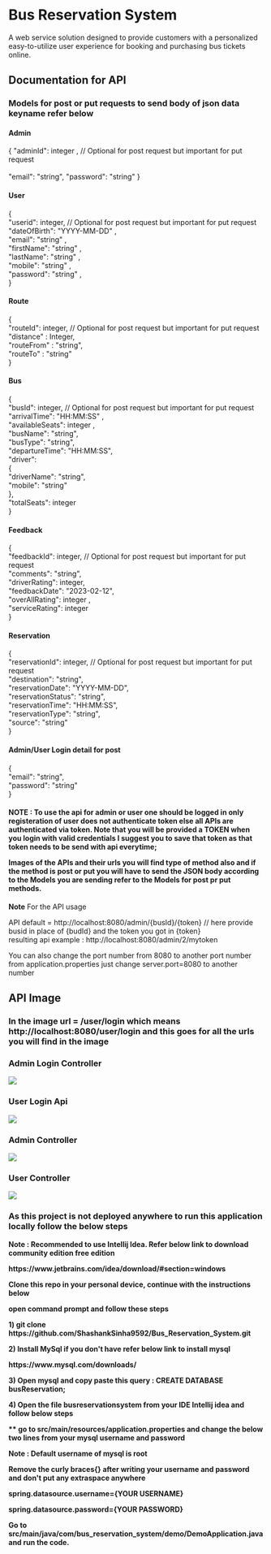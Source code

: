 <h1>Bus Reservation System</h1>

<p>A web service solution designed to provide customers with a personalized easy-to-utilize user experience for booking and purchasing bus tickets online.</p>

<h2>Documentation for API</h2>

<h3>Models for post or put requests to send body of json data keyname refer below</h3>

<h4>Admin</h4>

{
"adminId": integer , // Optional for post request  but important for put request<br><br>
"email": "string",
"password": "string"
}

<h4>User</h4>

{<br>
"userid": integer, // Optional for post request but important for put request<br>
"dateOfBirth": "YYYY-MM-DD" ,<br>
"email": "string" ,<br>
"firstName": "string" ,<br>
"lastName": "string" ,<br>
"mobile": "string" ,<br>
"password": "string" ,<br>
}


<h4>Route</h4>
{<br>
"routeId": integer, // Optional for post request  but important for put request<br>
"distance" : Integer,<br>
"routeFrom" : "string",<br>
"routeTo" : "string"<br>
}

<h4>Bus</h4>

{<br>
"busId": integer,  // Optional for post request  but important for put request <br>
"arrivalTime": "HH:MM:SS" ,<br> 
"availableSeats": integer ,<br>
"busName": "string",<br>
"busType": "string",<br>
"departureTime": "HH:MM:SS",<br>
"driver": <br>{<br>
"driverName": "string",<br>
"mobile": "string"<br>
},<br>
"totalSeats": integer<br>
}


<h4>Feedback</h4>

{<br>
"feedbackId": integer, // Optional for post request  but important for put request <br>
"comments": "string",<br>
"driverRating": integer,<br>
"feedbackDate": "2023-02-12",<br>
"overAllRating": integer ,<br>
"serviceRating": integer <br>
}


<h4>Reservation </h4>

{<br>
"reservationId": integer,  // Optional for post request  but important for put request  <br>
"destination": "string",<br>
"reservationDate": "YYYY-MM-DD",<br>
"reservationStatus": "string",<br>
"reservationTime": "HH:MM:SS",<br>
"reservationType": "string",<br>
"source": "string"<br>
}


<h4>Admin/User Login detail for post</h4>

{<br>
"email": "string",<br>
"password": "string"<br>
}


<h4> NOTE : To use the api for admin or user one should be logged in only registeration of user does not authenticate token else all APIs are authenticated via token. Note that you will be provided a TOKEN when you login with valid credentials I suggest you to save that token as that token needs to be send with api everytime;

Images of the APIs and their urls you will find type of method also and if the method is post or put you will have to send the JSON body according to the Models you are sending refer to the Models for post pr put methods.</h4>

<p><b>Note</b> For the API usage</p>

API default = http://localhost:8080/admin/{busId}/{token}  // here provide busid in place of {budId} and the token you got in {token}<br>
resulting api example : http://localhost:8080/admin/2/mytoken
<p>You can also change the port number from 8080 to another port number from application.properties just change server.port=8080 to another number</p>
<h2>API Image</h2>
<h3>In the image url =  <b> /user/login which means http://localhost:8080/user/login and this goes for all the urls you will find in the image</h3>
<h3>Admin Login Controller</h3>

<img src = "src/main/resources/ImageResource/AdminLogin.png">



<h3>User Login Api</h3>

<img src = "src/main/resources/ImageResource/UserLogin.png">


<h3>Admin Controller</h3>
<img src = "src/main/resources/ImageResource/AdminContoller.png">

<h3>User Controller</h3>

<img src = "src/main/resources/ImageResource/UserController.png">


<h3>
As this project is not deployed anywhere to run this application locally follow the below steps</h3>


<p><b>Note</b> : Recommended to use Intellij Idea. Refer below link to download community edition free edition</p>
<a>https://www.jetbrains.com/idea/download/#section=windows</a>

<p>Clone this repo in your personal device, continue with the instructions below</p>

<p>open command prompt and follow these steps</p>

<p><b>1)</b> git clone https://github.com/ShashankSinha9592/Bus_Reservation_System.git</p>

<p><b>2)</b> Install MySql if you don't have refer below link to install mysql</p>
<a>https://www.mysql.com/downloads/</a>

<p><b>3)</b> Open mysql and copy paste this query : <b>CREATE DATABASE busReservation; </b></p>
<p><b>4)</b> Open the file busreservationsystem from your IDE Intellij idea and follow below steps</p>

<p><b>**</b> go to src/main/resources/application.properties and change the below two lines from your mysql username and password  </p>
<p>Note : Default username of mysql is root</p>
<p>Remove the curly braces{} after writing your username and password and don't put any extraspace anywhere</p>
<p>spring.datasource.username={YOUR USERNAME}</p>
<p>spring.datasource.password={YOUR PASSWORD}</p>

<p>Go to src/main/java/com/bus_reservation_system/demo/DemoApplication.java and run the code.</p>


